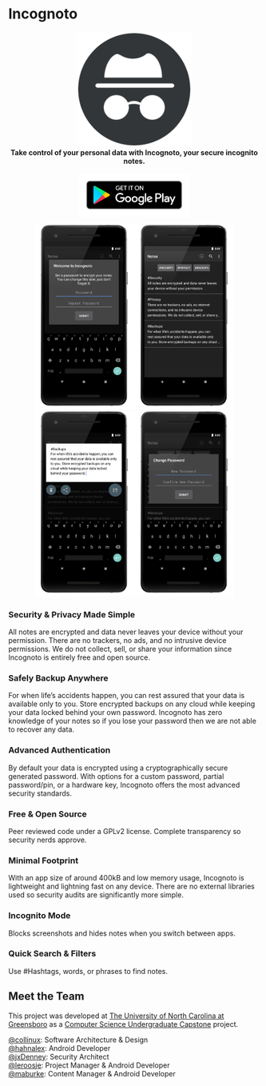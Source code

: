 # Incognoto
<p align="center">
<img src="https://github.com/Collinux/incognoto/blob/master/images/incognoto.png?raw=true" width="230"><br>
<b>Take control of your personal data with Incognoto, your secure incognito notes.</b><br><br>
<a href=""><img src="https://github.com/Collinux/incognoto/blob/master/images/google-play-badge.png?raw=true" width="220"></a>
</p>

<p align="center">
<img src="https://github.com/Collinux/incognoto/blob/master/images/welcome.png" width="200"><img src="https://github.com/Collinux/incognoto/blob/master/images/main_1.png" width="200"><img src="https://github.com/Collinux/incognoto/blob/master/images/edit_note.png" width="200"><img src="https://github.com/Collinux/incognoto/blob/master/images/change_pass.png" width="200">
</p>

### Security & Privacy Made Simple
All notes are encrypted and data never leaves your device without your permission. There are no trackers, no ads, and no intrusive device permissions. We do not collect, sell, or share your information since Incognoto is entirely free and open source.


### Safely Backup Anywhere
For when life’s accidents happen, you can rest assured that your data is available only to you. Store encrypted backups on any cloud while keeping your data locked behind your own password. Incognoto has zero knowledge of your notes so if you lose your password then we are not able to recover any data.

### Advanced Authentication
By default your data is encrypted using a cryptographically secure generated password. With options for a custom password, partial password/pin, or a hardware key, Incognoto offers the most advanced security standards.

### Free & Open Source
   Peer reviewed code under a GPLv2 license. Complete transparency so security nerds approve.
   
### Minimal Footprint
   With an app size of around 400kB and low memory usage, Incognoto is lightweight and lightning fast on any device. There are no external libraries used so security audits are significantly more simple.
   
### Incognito Mode
   Blocks screenshots and hides notes when you switch between apps.
   
### Quick Search & Filters
   Use #Hashtags, words, or phrases to find notes.

## Meet the Team
This project was developed at [The University of North Carolina at Greensboro](https://www.uncg.edu/) as a [Computer Science Undergraduate Capstone](https://www.uncg.edu/cmp/) project.

<a href="https://github.com/collinux">@collinux</a>: Software Architecture & Design</br>
<a href="https://github.com/hahnalex">@hahnalex</a>: Android Developer</br>
<a href="https://github.com/jxDenney">@jxDenney</a>: Security Architect</br>
<a href="https://github.com/leroosje">@leroosje</a>: Project Manager & Android Developer</br>
<a href="https://github.com/maburke">@maburke</a>: Content Manager & Android Developer</br>

